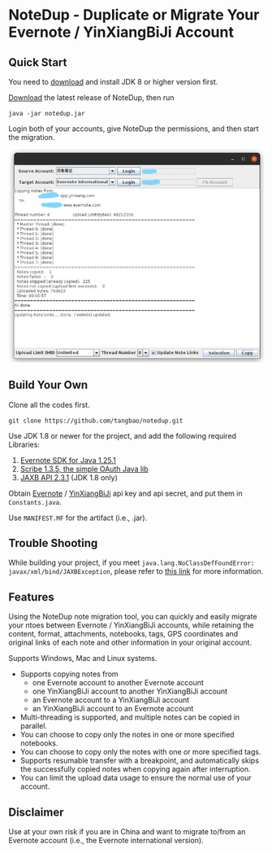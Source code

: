 # NoteDup - Duplicate or Migrate Your Evernote / YinXiangBiJi Account

## Quick Start

You need to [download](https://www.openlogic.com/openjdk-downloads) and install JDK 8 or higher version first.

[Download](https://github.com/tangbao/notedup/releases) the latest release of NoteDup, then run

```shell
java -jar notedup.jar
```

Login both of your accounts, give NoteDup the permissions, and then start the migration.

![](/pic/example.jpg)

## Build Your Own

Clone all the codes first.

```shell
git clone https://github.com/tangbao/notedup.git
```

Use JDK 1.8 or newer for the project, and add the following required Libraries:

1. [Evernote SDK for Java 1.25.1](https://mvnrepository.com/artifact/com.evernote/evernote-api/1.25.1) 
2. [Scribe 1.3.5, the simple OAuth Java lib](https://mvnrepository.com/artifact/org.scribe/scribe/1.3.5)
3. [JAXB API 2.3.1](https://mvnrepository.com/artifact/javax.xml.bind/jaxb-api/2.3.1) (JDK 1.8 only)

Obtain [Evernote](https://dev.evernote.com/doc/) / [YinXiangBiJi](https://dev.yinxiang.com/doc/) api key and api secret,
and put them in ```Constants.java```.

Use ```MANIFEST.MF``` for the artifact (i.e., .jar).

## Trouble Shooting

While building your project, if you meet ```java.lang.NoClassDefFoundError: javax/xml/bind/JAXBException```, 
please refer to 
[this link](https://stackoverflow.com/questions/43574426/java-how-to-resolve-java-lang-noclassdeffounderror-javax-xml-bind-jaxbexceptio) 
for more information.

## Features

Using the NoteDup note migration tool, you can quickly and easily migrate your ntoes between Evernote / YinXiangBiJi
accounts, while retaining the content, format, attachments, notebooks, tags, GPS coordinates and original links of each
note and other information in your original account.

Supports Windows, Mac and Linux systems.

- Supports copying notes from
  - one Evernote account to another Evernote account
  - one YinXiangBiJi account to another YinXiangBiJi account
  - an Evernote account to a YinXiangBiJi account
  - an YinXiangBiJi account to an Evernote account
- Multi-threading is supported, and multiple notes can be copied in parallel.
- You can choose to copy only the notes in one or more specified notebooks.
- You can choose to copy only the notes with one or more specified tags.
- Supports resumable transfer with a breakpoint, and automatically skips the successfully copied notes when copying
  again after interruption.
- You can limit the upload data usage to ensure the normal use of your account.


## Disclaimer

Use at your own risk if you are in China and want to migrate to/from an Evernote account
(i.e., the Evernote international version).